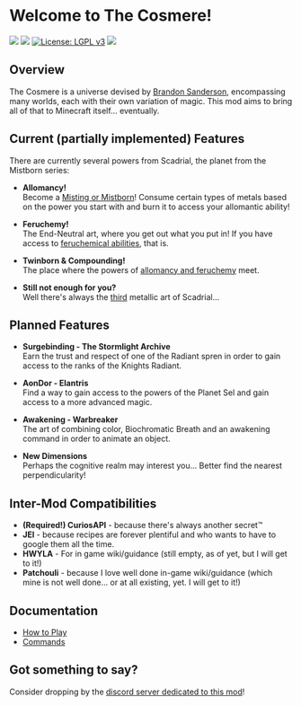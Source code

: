 # Welcome to The Cosmere!
[![](http://cf.way2muchnoise.eu/versions/cosmere.svg)](https://www.curseforge.com/minecraft/mc-mods/cosmere) [![](http://cf.way2muchnoise.eu/short_475343_downloads.svg)](https://www.curseforge.com/minecraft/mc-mods/cosmere/files) [![License: LGPL v3](https://img.shields.io/badge/License-LGPL%20v3-blue.svg?&style=flat-square)](https://www.gnu.org/licenses/lgpl-3.0) [![](https://img.shields.io/discord/828383636465123328.svg?color=purple&label=Discord&style=flat-square)](https://discord.gg/wNghzCbqXw)

## Overview

The Cosmere is a universe devised by [Brandon Sanderson](https://www.amazon.com/Brandon-Sanderson/e/B001IGFHW6), encompassing many worlds, each with their own variation of magic.
This mod aims to bring all of that to Minecraft itself... eventually.

## Current (partially implemented) Features
There are currently several powers from Scadrial, the planet from the Mistborn series:

* **Allomancy!**  
  Become a [Misting or Mistborn](https://coppermind.net/wiki/Allomancy)! Consume certain types of metals based on the power you start with and burn it to access your allomantic ability!


* **Feruchemy!**  
  The End-Neutral art, where you get out what you put in! If you have access to [feruchemical abilities](https://coppermind.net/wiki/Feruchemy), that is.


* **Twinborn & Compounding!**  
  The place where the powers of [allomancy and feruchemy](https://coppermind.net/wiki/Compounding) meet.


* **Still not enough for you?**  
  Well there's always the [third](https://coppermind.net/wiki/Hemalurgy) metallic art of Scadrial...



## Planned Features

* **Surgebinding - The Stormlight Archive**  
  Earn the trust and respect of one of the Radiant spren in order to gain access to the ranks of the Knights Radiant.


* **AonDor - Elantris**  
  Find a way to gain access to the powers of the Planet Sel and gain access to a more advanced magic.


* **Awakening - Warbreaker**  
  The art of combining color, Biochromatic Breath and an awakening command in order to animate an object.


* **New Dimensions**  
  Perhaps the cognitive realm may interest you... Better find the nearest perpendicularity!

## Inter-Mod Compatibilities
* **(Required!) CuriosAPI**  - because there's always another secret™
* **JEI**  - because recipes are forever plentiful and who wants to have to google them all the time.
* **HWYLA**  - For in game wiki/guidance (still empty, as of yet, but I will get to it!)
* **Patchouli**  - because I love well done in-game wiki/guidance (which mine is not well done... or at all existing, yet. I will get to it!)

## Documentation

* [How to Play](https://github.com/leafreynolds/cosmere/wiki/tutorial)
* [Commands](https://github.com/leafreynolds/cosmere/wiki/commands)

## Got something to say?
Consider dropping by the [discord server dedicated to this mod](https://discord.gg/wNghzCbqXw)! 